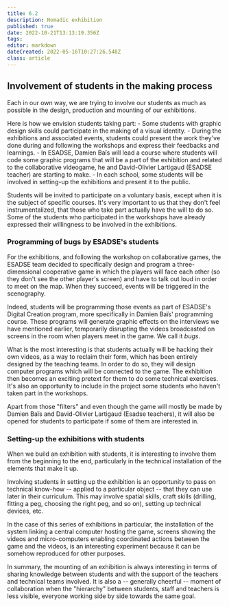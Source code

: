 ```yaml
---
title: 6.2
description: Nomadic exhibition
published: true
date: 2022-10-21T13:13:19.356Z
tags: 
editor: markdown
dateCreated: 2022-05-16T10:27:26.548Z
class: article
---
```


## Involvement of students in the making process

Each in our own way, we are trying to involve our students as much as
possible in the design, production and mounting of our exhibitions.

Here is how we envision students taking part: - Some students with
graphic design skills could participate in the making of a visual
identity. - During the exhibitions and associated events, students could
present the work they\'ve done during and following the workshops and
express their feedbacks and learnings. - In ESADSE, Damien Baïs will
lead a course where students will code some graphic programs that will
be a part of the exhibition and related to the collaborative videogame,
he and David-Olivier Lartigaud (ESADSE teacher) are starting to make. -
In each school, some students will be involved in setting-up the
exhibitions and present it to the public.

Students will be invited to participate on a voluntary basis, except
when it is the subject of specific courses. It\'s very important to us
that they don\'t feel instrumentalized, that those who take part
actually have the will to do so. Some of the students who participated
in the workshops have already expressed their willingness to be involved
in the exhibitions.


### Programming of bugs by ESADSE's students

For the exhibitions, and following the workshop on collaborative games,
the ESADSE team decided to specifically design and program a
three-dimensional cooperative game in which the players will face each
other (so they don\'t see the other player\'s screen) and have to talk
out loud in order to meet on the map. When they succeed, events will be
triggered in the scenography.

Indeed, students will be programming those events as part of ESADSE\'s
Digital Creation program, more specifically in Damien Baïs\' programming
course. These programs will generate graphic effects on the interviews
we have mentioned earlier, temporarily disrupting the videos broadcasted
on screens in the room when players meet in the game. We call it *bugs*.

What is the most interesting is that students actually will be hacking
their own videos, as a way to reclaim their form, which has been
entirely designed by the teaching teams. In order to do so, they will
design computer programs which will be connected to the game. The
exhibition then becomes an exciting pretext for them to do some
technical exercises. It\'s also an opportunity to include in the project
some students who haven\'t taken part in the workshops.

Apart from those \"filters\" and even though the game will mostly be
made by Damien Baïs and David-Olivier Lartigaud (Esadse teachers), it
will also be opened for students to participate if some of them are
interested in.


### Setting-up the exhibitions with students

When we build an exhibition with students, it is interesting to involve
them from the beginning to the end, particularly in the technical
installation of the elements that make it up.

Involving students in setting up the exhibition is an opportunity to
pass on technical know-how -- applied to a particular object -- that
they can use later in their curriculum. This may involve spatial skills,
craft skills (drilling, fitting a peg, choosing the right peg, and so
on), setting up technical devices, etc.

In the case of this series of exhibitions in particular, the
installation of the system linking a central computer hosting the game,
screens showing the videos and micro-computers enabling coordinated
actions between the game and the videos, is an interesting experiment
because it can be somehow reproduced for other purposes.

In summary, the mounting of an exhibition is always interesting in terms
of sharing knowledge between students and with the support of the
teachers and technical teams involved. It is also a -- generally
cheerful -- moment of collaboration when the \"hierarchy\" between
students, staff and teachers is less visible, everyone working side by
side towards the same goal.

